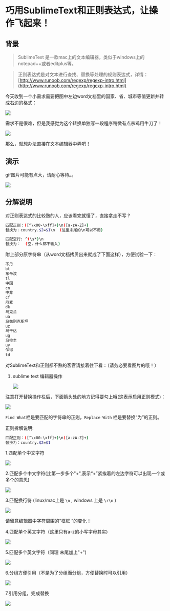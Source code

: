 # 巧用SublimeText和正则表达式，让操作飞起来！

## 背景

> SublimeText 是一款mac上的文本编辑器，类似于windows上的notepad++或者editplus等。

>正则表达式是对文本进行查找、替换等处理的规则表达式，详情：[http://www.runoob.com/regexp/regexp-intro.html](http://www.runoob.com/regexp/regexp-intro.html)

今天收到一个小需求需要把图中左边word文档里的国家、省、城市等值更新并转成右边的格式：

![](../static/images/2018/08/巧用sublimetext和正则说明图_03副本.png)



需求不是很难，但是我感觉为这个转换单独写一段程序稍微有点杀鸡用牛刀了！

![](../static/images/2018/08/杀鸡用牛刀.jpg)



那么，就想办法直接在文本编辑器中弄吧！



## 演示

gif图片可能有点大，请耐心等待。。

![](../static/images/2018/08/巧用sublimetext和正则图解演示.gif)



## 分解说明

对正则表达式的比较熟的人，应该看完就懂了，直接拿走不写  ?

```bash
匹配正则：([^\x00-\xff]+)\n([a-zA-Z]+)
替换为：country.$2=$1\n  (这里末尾的\n可以不用)

匹配空行: ^(\s*)\n
替换为：  (空，什么都不输入)
```

附上部分原字符串（从word文档拷贝出来就成了下面这样），方便试验一下：

```html
不丹
bt
东帝汶
tl
中国
cn
中非
cf
丹麦
dk
乌克兰
ua
乌兹别克斯坦
uz
乌干达
ug
乌拉圭
uy
乍得
td
```



对SublimeText和正则都不熟的客官请接着往下看：（请务必要看图片的哦！）

1. sublime text 编辑器操作

   ![](../static/images/2018/08/WX20180821-140310@2x.png)





注意打开替换操作栏后，下面箭头处的地方记得要勾上哦(这表示启用正则模式)：

![](../static/images/2018/08/WX20180821-140848@2x.png)



`Find What`栏是要匹配的字符串的正则，`Replace With` 栏是要替换“为”的正则。



正则拆解说明:

```bash
匹配正则：([^\x00-\xff]+)\n([a-zA-Z]+)
替换为：country.$2=$1
```

1.匹配单个中文字符

![](../static/images/2018/08/WX20180821-141538@2x.png)



2.匹配多个中文字符(比第一步多个"+",表示“+”紧挨着的左边字符可以出现一个或多个的意思)

![](../static/images/2018/08/WX20180821-141554@2x.png)



3.匹配换行符 (linux/mac上是 `\n` , windows 上是 `\r\n` )

![](../static/images/2018/08/WX20180821-141615@2x.png)



请留意编辑器中字符周围的“框框 ”的变化！



4.匹配单个英文字符（这里只有a-z的小写字母其实)

![](../static/images/2018/08/WX20180821-141652@2x.png)



5.匹配多个英文字符（同理 末尾加上"+")

![](../static/images/2018/08/WX20180821-141735@2x.png)



6.分组方便引用（不是为了分组而分组，方便替换时可以引用）

![](../static/images/2018/08/WX20180821-142203@2x.png)



7.引用分组，完成替换

![](../static/images/2018/08/WX20180821-142255@2x.png)









